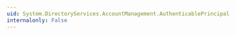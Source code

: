 ```yaml
---
uid: System.DirectoryServices.AccountManagement.AuthenticablePrincipal.PasswordNeverExpires
internalonly: False
---
```


